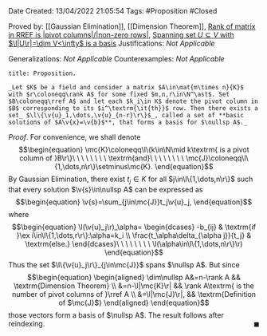 <br />
<br />

Date Created: 13/04/2022 21:05:54
Tags: #Proposition #Closed

Proved by: [[Gaussian Elimination]], [[Dimension Theorem]], [Rank of matrix in RREF is $|$pivot columns$|\slash|$non-zero rows$|$](Rank%20of%20matrix%20in%20RREF%20is%20number%20of%20pivot%20columns%20of%20non-zero%20rows.md), [Spanning set $U\subseteq V$ with $\l|U\r|=\dim V<\infty$ is a basis](Spanning%20subset%20with%20same%20cardinality%20as%20dimension%20(finite)%20is%20a%20basis.md)
Justifications: _Not Applicable_

Generalizations: _Not Applicable_
Counterexamples: _Not Applicable_

``` ad-Proposition
title: Proposition.

_Let $K$ be a field and consider a matrix $A\in\mat{m\times n}{K}$ with $r\coloneqq\rank A$ for some fixed $m,n,r\in\N^\ast$. Set $B\coloneqq\rref A$ and let each $k_i\in K$ denote the pivot column in $B$ corresponding to its $i^\textrm{\it{th}}$ row. Then there exists a set_ $\l\{\v{u}_1,\dots,\v{u}_{n-r}\r\}$_, called a set of **basic solutions of $A\v{x}=\v{b}$**, that forms a basis for $\nullsp A$._

```

_Proof_. For convenience, we shall denote
$$\begin{equation}
    \mc{K}\coloneqq\l\{k\in\N\mid k\textrm{ is a pivot column of }B\r\}\ \ \ \ \ \ \ \ \textrm{and}\ \ \ \ \ \ \ \ \mc{J}\coloneqq\l\{1,\dots,n\r\}\setminus\mc{K}.
\end{equation}$$
By Gaussian Elimination, there exist $t_j\in K$ for all $j\in\l\{1,\dots,n\r\}$ such that every solution $\v{s}\in\nullsp A$ can be expressed as
$$\begin{equation}
    \v{s}=\sum_{j\in\mc{J}}t_j\v{u}_j,
\end{equation}$$
where
$$\begin{equation}
    \l(\v{u}_j\r)_\alpha=
        \begin{dcases}
            -b_{ij} & \textrm{if }\ex i\in\l\{1,\dots,r\r\}:\alpha=k_i \\
            \frac{t_\alpha\delta_{\alpha j}}{t_j} & \textrm{else.}
        \end{dcases}\ \ \ \ \ \ \ \ \l(\alpha\in\l\{1,\dots,n\r\}\r)
\end{equation}$$
Thus the set $\l\{\v{u}_j\r\}_{j\in\mc{J}}$ spans $\nullsp A$. But since
$$\begin{equation}
    \begin{aligned}
        \dim\nullsp A&=n-\rank A && \textrm{Dimension Theorem} \\
        &=n-\l|\mc{K}\r| && \rank A\textrm{ is the number of pivot columns of }\rref A \\
        &=\l|\mc{J}\r|, && \textrm{Definition of $\mc{J}$}
    \end{aligned}
\end{equation}$$
those vectors form a basis of $\nullsp A$. The result follows after reindexing.<span style="float:right;">$\blacksquare$</span>
